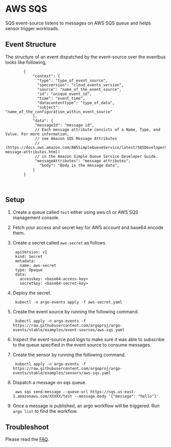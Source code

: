 # AWS SQS

SQS event-source listens to messages on AWS SQS queue and helps sensor trigger workloads.

## Event Structure

The structure of an event dispatched by the event-source over the eventbus looks like following,

            {
                "context": {
                  "type": "type_of_event_source",
                  "specversion": "cloud_events_version",
                  "source": "name_of_the_event_source",
                  "id": "unique_event_id",
                  "time": "event_time",
                  "datacontenttype": "type_of_data",
                  "subject": "name_of_the_configuration_within_event_source"
                },
                "data": {
                 "messageId": "message id",
                 // Each message attribute consists of a Name, Type, and Value. For more information,
                 // see Amazon SQS Message Attributes
                 // (https://docs.aws.amazon.com/AWSSimpleQueueService/latest/SQSDeveloperGuide/sqs-message-attributes.html)
                 // in the Amazon Simple Queue Service Developer Guide.
                 "messageAttributes": "message attributes", 
                   "body": "Body is the message data",
                }
            }

<br/>

## Setup

1. Create a queue called `test` either using aws cli or AWS SQS management console.

1. Fetch your access and secret key for AWS account and base64 encode them.

1. Create a secret called `aws-secret` as follows.

        apiVersion: v1
        kind: Secret
        metadata:
          name: aws-secret
        type: Opaque
        data:
          accesskey: <base64-access-key>
          secretkey: <base64-secret-key>

1. Deploy the secret.

        kubectl -n argo-events apply -f aws-secret.yaml

1. Create the event source by running the following command.

        kubectl apply -n argo-events -f https://raw.githubusercontent.com/argoproj/argo-events/stable/examples/event-sources/aws-sqs.yaml

1. Inspect the event-source pod logs to make sure it was able to subscribe to the queue specified in the event source to consume messages.

1. Create the sensor by running the following command.

        kubectl apply -n argo-events -f https://raw.githubusercontent.com/argoproj/argo-events/stable/examples/sensors/aws-sqs.yaml

1. Dispatch a message on sqs queue.

        aws sqs send-message --queue-url https://sqs.us-east-1.amazonaws.com/XXXXX/test --message-body '{"message": "hello"}'

1. Once a message is published, an argo workflow will be triggered. Run `argo list` to find the workflow.

## Troubleshoot

Please read the [FAQ](https://argoproj.github.io/argo-events/FAQ/).
